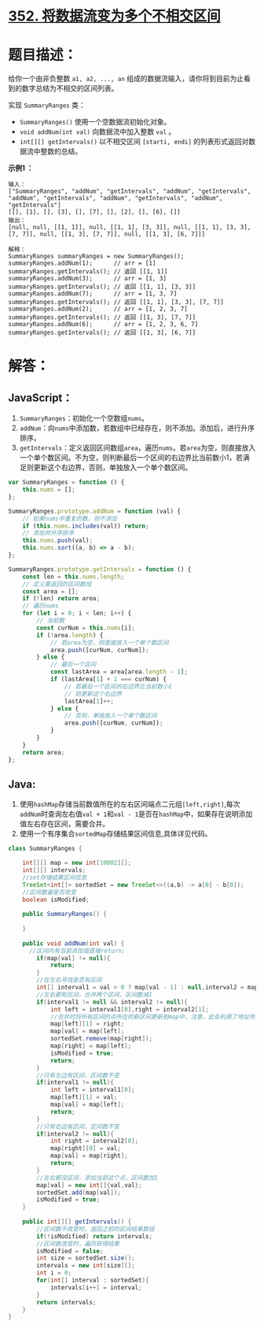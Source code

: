 # [352. 将数据流变为多个不相交区间](https://leetcode-cn.com/problems/data-stream-as-disjoint-intervals/)

# 题目描述：

给你一个由非负整数 `a1, a2, ..., an` 组成的数据流输入，请你将到目前为止看到的数字总结为不相交的区间列表。

实现 `SummaryRanges` 类：

- `SummaryRanges()` 使用一个空数据流初始化对象。
- `void addNum(int val)` 向数据流中加入整数 `val` 。
- `int[][] getIntervals()` 以不相交区间 `[starti, endi]` 的列表形式返回对数据流中整数的总结。



**示例1 ：**

```
输入：
["SummaryRanges", "addNum", "getIntervals", "addNum", "getIntervals", "addNum", "getIntervals", "addNum", "getIntervals", "addNum", "getIntervals"]
[[], [1], [], [3], [], [7], [], [2], [], [6], []]
输出：
[null, null, [[1, 1]], null, [[1, 1], [3, 3]], null, [[1, 1], [3, 3], [7, 7]], null, [[1, 3], [7, 7]], null, [[1, 3], [6, 7]]]

解释：
SummaryRanges summaryRanges = new SummaryRanges();
summaryRanges.addNum(1);      // arr = [1]
summaryRanges.getIntervals(); // 返回 [[1, 1]]
summaryRanges.addNum(3);      // arr = [1, 3]
summaryRanges.getIntervals(); // 返回 [[1, 1], [3, 3]]
summaryRanges.addNum(7);      // arr = [1, 3, 7]
summaryRanges.getIntervals(); // 返回 [[1, 1], [3, 3], [7, 7]]
summaryRanges.addNum(2);      // arr = [1, 2, 3, 7]
summaryRanges.getIntervals(); // 返回 [[1, 3], [7, 7]]
summaryRanges.addNum(6);      // arr = [1, 2, 3, 6, 7]
summaryRanges.getIntervals(); // 返回 [[1, 3], [6, 7]]
```



# 解答：

## JavaScript：

1. `SummaryRanges`：初始化一个空数组`nums`。
2. `addNum`：向`nums`中添加数，若数组中已经存在，则不添加。添加后，进行升序排序。
3. `getIntervals`：定义返回区间数组`area`，遍历`nums`。若`area`为空，则直接放入一个单个数区间。不为空，则判断最后一个区间的右边界比当前数小1，若满足则更新这个右边界，否则，单独放入一个单个数区间。

```javascript
var SummaryRanges = function () {
    this.nums = [];
};

SummaryRanges.prototype.addNum = function (val) {
    // 如果nums中重复的数，则不添加
    if (this.nums.includes(val)) return;
    // 添加并升序排序
    this.nums.push(val);
    this.nums.sort((a, b) => a - b);
};

SummaryRanges.prototype.getIntervals = function () {
    const len = this.nums.length;
    // 定义要返回的区间数组
    const area = [];
    if (!len) return area;
    // 遍历nums
    for (let i = 0; i < len; i++) {
        // 当前数
        const curNum = this.nums[i];
        if (!area.length) {
            // 若area为空，则直接放入一个单个数区间
            area.push([curNum, curNum]);
        } else {
            // 最后一个区间
            const lastArea = area[area.length - 1];
            if (lastArea[1] + 1 === curNum) {
                // 若最后一个区间的右边界比当前数小1
                // 则更新这个右边界
                lastArea[1]++;
            } else {
                // 否则，单独放入一个单个数区间
                area.push([curNum, curNum]);
            }
        }
    }
    return area;
};
```
## Java:

1. 使用`hashMap`存储当前数值所在的左右区间端点二元组`[left,right]`,每次`addNum`时查询左右值`val + 1`和`val - 1`是否在`hashMap`中，如果存在说明添加值左右存在区间，需要合并。
2. 使用一个有序集合`sortedMap`存储结果区间信息,具体详见代码。
```java
class SummaryRanges {

    int[][] map = new int[10002][];
    int[][] intervals;
    //set存储结果区间信息
    TreeSet<int[]> sortedSet = new TreeSet<>((a,b) -> a[0] - b[0]);
    //区间数量是否改变
    boolean isModified;
    
    public SummaryRanges() {
        
    }
    
    public void addNum(int val) {
      //区间内有当前添加值直接return;
        if(map[val] != null){
            return;
        }
        //在左右寻找是否有区间
        int[] interval1 = val > 0 ? map[val - 1] : null,interval2 = map[val + 1];
        //左右都有区间，合并两个区间，区间数减1
        if(interval1 != null && interval2 != null){
            int left = interval1[0],right = interval2[1];
            //合并时将所有区间的点所在的新区间更新到map中，注意，此处利用了地址传递，区间上所有点共用一个区间信息
            map[left][1] = right;
            map[val] = map[left];
            sortedSet.remove(map[right]);
            map[right] = map[left];
            isModified = true;
            return;
        }
        //只有左边有区间，区间数不变
        if(interval1 != null){
            int left = interval1[0];
            map[left][1] = val;
            map[val] = map[left];
            return;
        }
        //只有右边有区间，区间数不变
        if(interval2 != null){
            int right = interval2[0];
            map[right][0] = val;
            map[val] = map[right];
            return;
        }
        //左右都没区间，添加当前这个点，区间数加1
        map[val] = new int[]{val,val};
        sortedSet.add(map[val]);
        isModified = true;
    }
    
    public int[][] getIntervals() {
        //区间数不改变时，返回之前的区间结果数组
        if(!isModified) return intervals;
        //区间数改变时，遍历获得结果
        isModified = false;
        int size = sortedSet.size();
        intervals = new int[size][];
        int i = 0;
        for(int[] interval : sortedSet){
            intervals[i++] = interval;
        }
        return intervals;
    }
}
```
